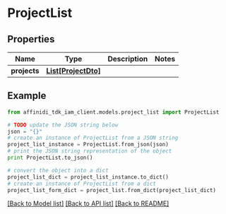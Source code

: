 # ProjectList

## Properties

| Name         | Type                                  | Description | Notes |
| ------------ | ------------------------------------- | ----------- | ----- |
| **projects** | [**List[ProjectDto]**](ProjectDto.md) |             |

## Example

```python
from affinidi_tdk_iam_client.models.project_list import ProjectList

# TODO update the JSON string below
json = "{}"
# create an instance of ProjectList from a JSON string
project_list_instance = ProjectList.from_json(json)
# print the JSON string representation of the object
print ProjectList.to_json()

# convert the object into a dict
project_list_dict = project_list_instance.to_dict()
# create an instance of ProjectList from a dict
project_list_form_dict = project_list.from_dict(project_list_dict)
```

[[Back to Model list]](../README.md#documentation-for-models) [[Back to API list]](../README.md#documentation-for-api-endpoints) [[Back to README]](../README.md)
